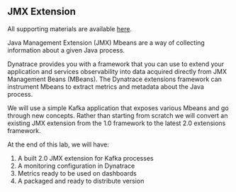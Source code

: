 ## JMX Extension

All supporting materials are available [here](https://github.com/tukanuk/supporting-materials/tree/main).

Java Management Extension (JMX) Mbeans are a way of collecting information about a given Java process.

Dynatrace provides you with a framework that you can use to extend your application and services observability into data acquired directly from JMX Management Beans (MBeans). The Dynatrace extensions framework can instrument Mbeans to extract metrics and metadata about the Java process.

We will use a simple Kafka application that exposes various Mbeans and go through new concepts. Rather than starting from scratch we will convert an existing JMX extension from the 1.0 framework to the latest 2.0 extensions framework.

At the end of this lab, we will have:

1. A built 2.0 JMX extension for Kafka processes
2. A monitoring configuration in Dynatrace
3. Metrics ready to be used on dashboards
4. A packaged and ready to distribute version
